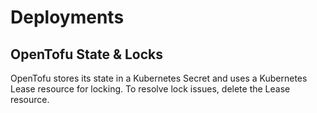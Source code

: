 # Deployments

## OpenTofu State & Locks

OpenTofu stores its state in a Kubernetes Secret and uses a Kubernetes Lease resource for locking. To resolve lock issues, delete the Lease resource.

